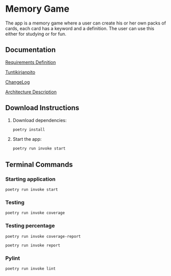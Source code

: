# Memory Game

The app is a memory game where a user can create his or her own packs of cards, each card has a keyword and a definition. The user can use this either for studying or for fun.

## Documentation

[Requirements Definition](./memorygame/RequirementDefinition.md)

[Tuntikirjanpito](./memorygame/tuntikirjanpito.md)

[ChangeLog](./changelog.md)

[Architecture Description](./memorygame/game_sequence.md)

## Download Instructions

1. Download dependencies:

   ```bash
   poetry install
   ```

2. Start the app:

   ```bash
   poetry run invoke start
   ```

## Terminal Commands

### Starting application

    poetry run invoke start

### Testing

    poetry run invoke coverage

### Testing percentage

    poetry run invoke coverage-report

    poetry run invoke report

### Pylint

    poetry run invoke lint
